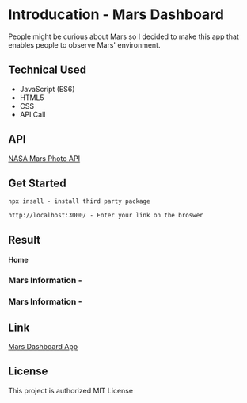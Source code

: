 # Introducation - Mars Dashboard

People might be curious about Mars so I decided to make this app that enables people to observe Mars' environment.

## Technical Used

* JavaScript (ES6)
* HTML5
* CSS
* API Call

## API 

[NASA Mars Photo API](https://github.com/chrisccerami/mars-photo-api)

## Get Started

```
npx insall - install third party package
```

```
http://localhost:3000/ - Enter your link on the broswer
```

## Result

#### Home

### Mars Information - 

### Mars Information - 

## Link 
[Mars Dashboard App](https://dinosaurs.vercel.app/)

## License

This project is authorized MIT License
